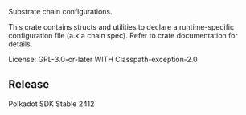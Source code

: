 Substrate chain configurations.

This crate contains structs and utilities to declare a runtime-specific configuration file (a.k.a chain spec).
Refer to crate documentation for details.

License: GPL-3.0-or-later WITH Classpath-exception-2.0


## Release

Polkadot SDK Stable 2412
